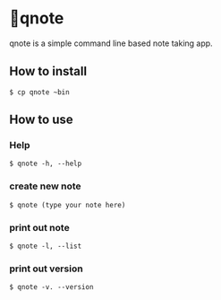 # 📝qnote 
qnote is a simple command line based note taking app. 


## How to install
```$ cp qnote ~bin```

## How to use

### Help

```$ qnote -h, --help```


### create new note

```$ qnote (type your note here)```


### print out note

```$ qnote -l, --list```


### print out version

```$ qnote -v. --version```

